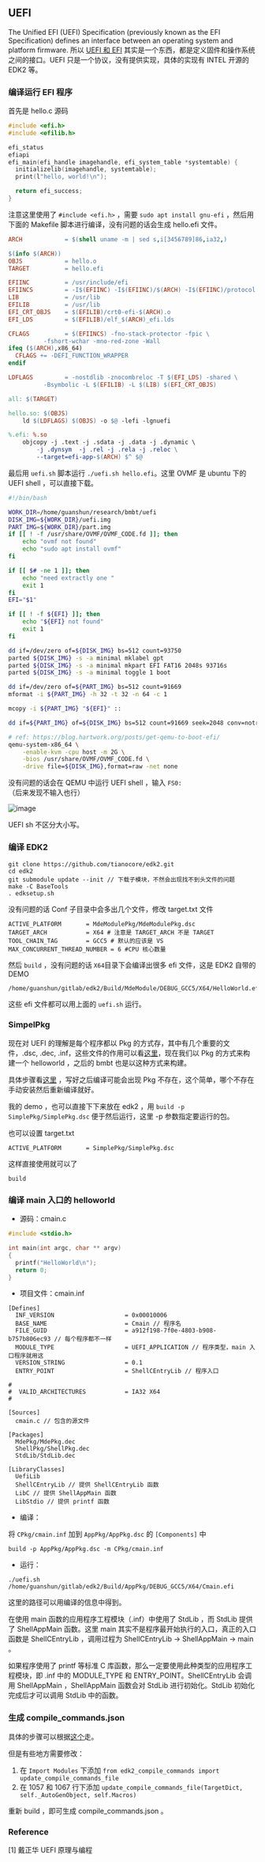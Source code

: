 ## UEFI

The Unified EFI (UEFI) Specification (previously known as the EFI Specification) defines an interface between an operating system and platform firmware. 所以 [UEFI 和 EFI](https://www.quora.com/unanswered/Whats-the-difference-between-UEFI-and-EFI) 其实是一个东西，都是定义固件和操作系统之间的接口。UEFI 只是一个协议，没有提供实现，具体的实现有 INTEL 开源的 EDK2 等。

### 编译运行 EFI 程序

首先是 hello.c 源码

```c
#include <efi.h>
#include <efilib.h>

efi_status
efiapi
efi_main(efi_handle imagehandle, efi_system_table *systemtable) {
  initializelib(imagehandle, systemtable);
  print(l"hello, world!\n");

  return efi_success;
}
```

注意这里使用了  `#include <efi.h>` ，需要 `sudo apt install gnu-efi` ，然后用下面的 Makefile 脚本进行编译，没有问题的话会生成 hello.efi 文件。

```makefile
ARCH            = $(shell uname -m | sed s,i[3456789]86,ia32,)

$(info $(ARCH))
OBJS            = hello.o
TARGET          = hello.efi

EFIINC          = /usr/include/efi
EFIINCS         = -I$(EFIINC) -I$(EFIINC)/$(ARCH) -I$(EFIINC)/protocol
LIB             = /usr/lib
EFILIB          = /usr/lib
EFI_CRT_OBJS    = $(EFILIB)/crt0-efi-$(ARCH).o
EFI_LDS         = $(EFILIB)/elf_$(ARCH)_efi.lds

CFLAGS          = $(EFIINCS) -fno-stack-protector -fpic \
		  -fshort-wchar -mno-red-zone -Wall
ifeq ($(ARCH),x86_64)
  CFLAGS += -DEFI_FUNCTION_WRAPPER
endif

LDFLAGS         = -nostdlib -znocombreloc -T $(EFI_LDS) -shared \
		  -Bsymbolic -L $(EFILIB) -L $(LIB) $(EFI_CRT_OBJS)

all: $(TARGET)

hello.so: $(OBJS)
	ld $(LDFLAGS) $(OBJS) -o $@ -lefi -lgnuefi

%.efi: %.so
	objcopy -j .text -j .sdata -j .data -j .dynamic \
		-j .dynsym  -j .rel -j .rela -j .reloc \
		--target=efi-app-$(ARCH) $^ $@
```

最后用 `uefi.sh` 脚本运行 `./uefi.sh hello.efi`。这里 OVMF 是 ubuntu 下的 UEFI shell ，可以直接下载。

```sh
#!/bin/bash

WORK_DIR=/home/guanshun/research/bmbt/uefi
DISK_IMG=${WORK_DIR}/uefi.img
PART_IMG=${WORK_DIR}/part.img
if [[ ! -f /usr/share/OVMF/OVMF_CODE.fd ]]; then
	echo "ovmf not found"
	echo "sudo apt install ovmf"
fi

if [[ $# -ne 1 ]]; then
	echo "need extractly one "
	exit 1
fi
EFI="$1"

if [[ ! -f ${EFI} ]]; then
	echo "${EFI} not found"
	exit 1
fi

dd if=/dev/zero of=${DISK_IMG} bs=512 count=93750
parted ${DISK_IMG} -s -a minimal mklabel gpt
parted ${DISK_IMG} -s -a minimal mkpart EFI FAT16 2048s 93716s
parted ${DISK_IMG} -s -a minimal toggle 1 boot

dd if=/dev/zero of=${PART_IMG} bs=512 count=91669
mformat -i ${PART_IMG} -h 32 -t 32 -n 64 -c 1

mcopy -i ${PART_IMG} "${EFI}" ::

dd if=${PART_IMG} of=${DISK_IMG} bs=512 count=91669 seek=2048 conv=notrunc

# ref: https://blog.hartwork.org/posts/get-qemu-to-boot-efi/
qemu-system-x86_64 \
	-enable-kvm -cpu host -m 2G \
	-bios /usr/share/OVMF/OVMF_CODE.fd \
	-drive file=${DISK_IMG},format=raw -net none
```

没有问题的话会在 QEMU 中运行 UEFI shell ，输入 `FS0:` （后来发现不输入也行）

![image](https://user-images.githubusercontent.com/66514719/144043552-1a64bfe3-c348-4dba-a340-e21ecb4e953e.png)

UEFI sh 不区分大小写。

### 编译 EDK2

```plain
git clone https://github.com/tianocore/edk2.git
cd edk2
git submodule update --init // 下载子模块，不然会出现找不到头文件的问题
make -C BaseTools
. edksetup.sh
```

没有问题的话 Conf 子目录中会多出几个文件，修改 target.txt 文件

```plain
ACTIVE_PLATFORM       = MdeModulePkg/MdeModulePkg.dsc
TARGET_ARCH           = X64 # 注意是 TARGET_ARCH 不是 TARGET
TOOL_CHAIN_TAG        = GCC5 # 默认的应该是 VS
MAX_CONCURRENT_THREAD_NUMBER = 6 #CPU 核心数量
```

然后 `build` ，没有问题的话 `X64`目录下会编译出很多 efi 文件，这是 EDK2 自带的 DEMO

```plain
/home/guanshun/gitlab/edk2/Build/MdeModule/DEBUG_GCC5/X64/HelloWorld.efi
```

这些 efi 文件都可以用上面的 `uefi.sh` 运行。

### SimpelPkg

现在对 UEFI 的理解是每个程序都以 Pkg 的方式存，其中有几个重要的文件，.dsc, .dec, .inf，这些文件的作用可以看[这里](https://damn99.com/2020-05-18-edk2-first-app/)，现在我们以 Pkg 的方式来构建一个 helloworld ，之后的 bmbt 也是以这种方式来构建。

具体步骤看[这里](https://damn99.com/2020-05-18-edk2-first-app/) ，写好之后编译可能会出现 Pkg 不存在，这个简单，哪个不存在手动安装然后重新编译就好。

我的 demo ，也可以直接下下来放在 edk2 ，用 `build -p SimplePkg/SimplePkg.dsc` 便于然后运行，这里 -p 参数指定要运行的包。

也可以设置 target.txt

```plain
ACTIVE_PLATFORM       = SimplePkg/SimplePkg.dsc
```

这样直接使用就可以了

```plain
build
```

### 编译 main 入口的 helloworld

- 源码：cmain.c

```c
#include <stdio.h>

int main(int argc, char ** argv)
{
  printf("HelloWorld\n");
  return 0;
}
```

- 项目文件：cmain.inf

```plain
[Defines]
  INF_VERSION                    = 0x00010006
  BASE_NAME                      = Cmain // 程序名
  FILE_GUID                      = a912f198-7f0e-4803-b908-b757b806ec93 // 每个程序都不一样
  MODULE_TYPE                    = UEFI_APPLICATION // 程序类型，main 入口程序就用这
  VERSION_STRING                 = 0.1
  ENTRY_POINT                    = ShellCEntryLib // 程序入口

#
#  VALID_ARCHITECTURES           = IA32 X64
#

[Sources]
  cmain.c // 包含的源文件

[Packages]
  MdePkg/MdePkg.dec
  ShellPkg/ShellPkg.dec
  StdLib/StdLib.dec

[LibraryClasses]
  UefiLib
  ShellCEntryLib // 提供 ShellCEntryLib 函数
  LibC // 提供 ShellAppMain 函数
  LibStdio // 提供 printf 函数
```

- 编译：

将 `CPkg/cmain.inf` 加到 `AppPkg/AppPkg.dsc` 的 `[Components]` 中

```shell
build -p AppPkg/AppPkg.dsc -m CPkg/cmain.inf
```

- 运行：

```shell
./uefi.sh /home/guanshun/gitlab/edk2/Build/AppPkg/DEBUG_GCC5/X64/Cmain.efi
```

这里的路径可以用编译的信息中得到。

在使用 main 函数的应用程序工程模块（.inf）中使用了 StdLib ，而 StdLib 提供了 ShellAppMain 函数。这里 main 其实不是程序最开始执行的入口，真正的入口函数是 ShellCEntryLib ，调用过程为 ShellCEntryLib -> ShellAppMain -> main 。

如果程序使用了 printf 等标准 C 库函数，那么一定要使用此种类型的应用程序工程模块，即 .inf 中的 MODULE_TYPE 和 ENTRY_POINT。ShellCEntryLib 会调用 ShellAppMain ，ShellAppMain 函数会对 StdLib 进行初始化。StdLib 初始化完成后才可以调用 StdLib 中的函数。

### 生成 compile_commands.json

具体的步骤可以根据[这个](https://github.com/makaleks/edk2-tools/tree/master/compilation_database_patch)走。

但是有些地方需要修改：

1. 在 `Import Modules` 下添加 `from edk2_compile_commands import update_compile_commands_file`
2. 在 1057 和 1067 行下添加 `update_compile_commands_file(TargetDict, self._AutoGenObject, self.Macros)`

重新 build ，即可生成 compile_commands.json 。

### Reference

[1] 戴正华 UEFI 原理与编程
